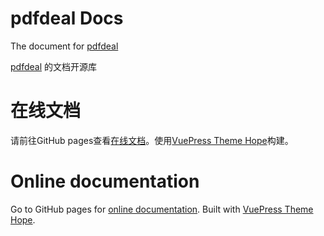 # pdfdeal Docs

The document for  [pdfdeal](https://github.com/Menghuan1918/pdfdeal)

[pdfdeal](https://github.com/Menghuan1918/pdfdeal) 的文档开源库

# 在线文档
请前往GitHub pages查看[在线文档](https://NoEdgeAI.github.io/pdfdeal-docs/zh/)。使用[VuePress Theme Hope](https://theme-hope.vuejs.press/zh/)构建。


# Online documentation
Go to GitHub pages for [online documentation](https://NoEdgeAI.github.io/pdfdeal-docs). Built with [VuePress Theme Hope](https://theme-hope.vuejs.press).
